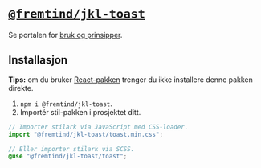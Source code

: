 # [`@fremtind/jkl-toast`](https://jokul.fremtind.no/komponenter/toast)

Se portalen for [bruk og prinsipper](https://jokul.fremtind.no/komponenter/toast).

## Installasjon

**Tips:** om du bruker [React-pakken](../toast-react/) trenger du ikke installere denne pakken direkte.

1. `npm i @fremtind/jkl-toast`.
2. Importér stil-pakken i prosjektet ditt.

```js
// Importer stilark via JavaScript med CSS-loader.
import "@fremtind/jkl-toast/toast.min.css";
```

```scss
// Eller importer stilark via SCSS.
@use "@fremtind/jkl-toast/toast";
```
